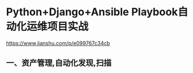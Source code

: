 # Python+Django+Ansible Playbook自动化运维项目实战
https://www.jianshu.com/p/e099767c34cb

## 一、资产管理,自动化发现,扫描


